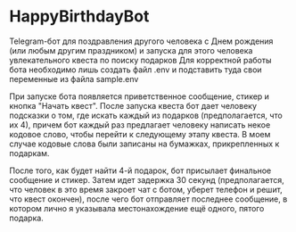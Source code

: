 # HappyBirthdayBot
Telegram-бот для поздравления другого человека с Днем рождения (или любым другим праздником) и запуска для этого человека увлекательного квеста по поиску подарков
Для корректной работы бота необходимо лишь создать файл .env и подставить туда свои переменные из файла sample.env

При запуске бота появляется приветственное сообщение, стикер и кнопка "Начать квест". После запуска квеста бот дает человеку подсказки о том, где искать каждый из подарков (предполагается, что их 4), причем бот каждый раз предлагает человеку написать некое кодовое слово, чтобы перейти к следующему этапу квеста. В моем случае кодовые слова были записаны на бумажках, прикрепленных к подаркам.

После того, как будет найти 4-й подарок, бот присылает финальное сообщение и стикер. Затем идет задержка 30 секунд (предполагается, что человек в это время закроет чат с ботом, уберет телефон и решит, что квест окончен), после чего бот отправляет последнее сообщение, в котором лично я указывала местонахождение ещё одного, пятого подарка.
